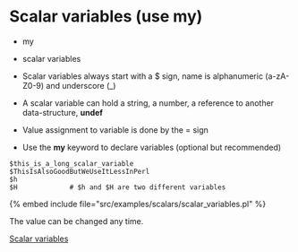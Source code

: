 # Scalar variables (use my)

* my
* scalar variables

* Scalar variables always start with a $ sign, name is alphanumeric (a-zA-Z0-9) and underscore (_)
* A scalar variable can hold a string, a number, a reference to another data-structure, **undef**
* Value assignment to variable is done by the = sign
* Use the **my** keyword to declare variables (optional but recommended)


```
$this_is_a_long_scalar_variable
$ThisIsAlsoGoodButWeUseItLessInPerl
$h
$H             # $h and $H are two different variables
```
{% embed include file="src/examples/scalars/scalar_variables.pl" %}

The value can be changed any time.

[Scalar variables](https://perlmaven.com/scalar-variables)



